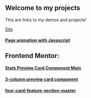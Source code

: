 ## Welcome to my projects
This are links to my demos and projects!

[Site](https://simocava.github.io/Projects/)

#### [Page animation with Javascript](https://simocava.github.io/Projects/page-animation-with-javascript)

## Frontend Mentor:
#### [Stats Preview Card Component Main](https://simocava.github.io/Projects/stats-preview-card-component-main)
#### [3-column preview card component](https://simocava.github.io/Projects/3-column-preview-card-component-main)
#### [four-card-feature-section-master](https://simocava.github.io/Projects/four-card-feature-section-master)
